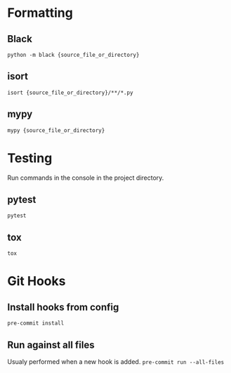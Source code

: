 # Formatting

## Black
`python -m black {source_file_or_directory}`

## isort
`isort {source_file_or_directory}/**/*.py`

## mypy
`mypy {source_file_or_directory}`

# Testing
Run commands in the console in the project directory.

## pytest
`pytest`

## tox
`tox`

# Git Hooks

## Install hooks from config
`pre-commit install`

## Run against all files
Usualy performed when a new hook is added.
`pre-commit run --all-files`
